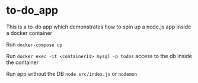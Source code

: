 # to-do_app
This is a to-do app which demonstrates how to spin up a node.js app inside a docker container


Run `docker-compose up`

Run `docker exec -it <containerId> mysql -p todos` access to the db inside the container

Run app without the DB `node src/index.js` or `nodemon`